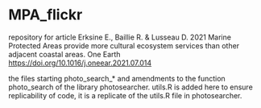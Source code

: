 # MPA_flickr
repository for article Erksine E., Baillie R. & Lusseau D. 2021 Marine Protected Areas provide more cultural ecosystem services than other adjacent coastal areas. One Earth https://doi.org/10.1016/j.oneear.2021.07.014

the files starting photo_search_* and amendments to the function photo_search of the library photosearcher. utils.R is added here to ensure replicability of code, it is a replicate of the utils.R file in photosearcher.
